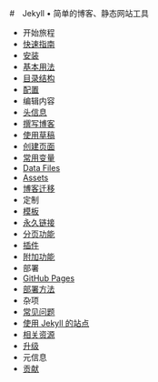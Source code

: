 #　Jekyll • 简单的博客、静态网站工具
- 开始旅程
 - [快速指南](quickstart.md)
 - [安装](installation.md)
 - [基本用法](usage.md)
 - [目录结构](structure.md)
 - [配置](configuration.md)
- 编辑内容
 - [头信息](frontmatter.md)
 - [撰写博客](posts.md)
 - [使用草稿](drafts.md)
 - [创建页面](page.md)
 - [常用变量](variable.md)
 - [Data Files](data-files.md)
 - [Assets](assets.md)
 - [博客迁移](migrations.md)
- 定制
 - [模板](templates.md)
 - [永久链接](permalinks.md)
 - [分页功能](pagination.md)
 - [插件](plugins.md)
 - [附加功能](extras.md)
- 部署
 - [GitHub Pages](github-pages.md)
 - [部署方法](deployment-methods.md)
- 杂项
 - [常见问题](troubleshooting.md)
 - [使用 Jekyll 的站点](sites.md)
 - [相关资源](resources.md)
 - [升级](upgrading.md)
- 元信息
 - [贡献](contributing.md)